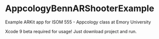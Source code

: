 # AppcologyBennARShooterExample

Example ARKit app for ISOM 555 - Appcology class at Emory University

Xcode 9 beta required for usage! Just download project and run.
